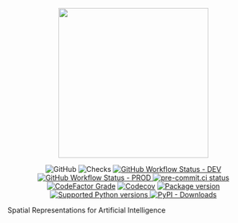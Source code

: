 <p align="center">
  <img width="300" src="https://raw.githubusercontent.com/srai-lab/srai/main/docs/assets/logos/srai-logo-transparent.png">
</p>
<p align="center">
    <img alt="GitHub" src="https://img.shields.io/github/license/srai-lab/srai?logo=apache&logoColor=%23fff">
    <img src="https://img.shields.io/github/checks-status/srai-lab/srai/main?logo=GitHubActions&logoColor=%23fff" alt="Checks">
    <a href="https://github.com/srai-lab/srai/actions/workflows/ci-dev.yml" target="_blank">
        <img alt="GitHub Workflow Status - DEV" src="https://img.shields.io/github/actions/workflow/status/srai-lab/srai/ci-dev.yml?label=build-dev&logo=GitHubActions&logoColor=%23fff">
    </a>
    <a href="https://github.com/srai-lab/srai/actions/workflows/ci-prod.yml" target="_blank">
        <img alt="GitHub Workflow Status - PROD" src="https://img.shields.io/github/actions/workflow/status/srai-lab/srai/ci-prod.yml?label=build-prod&logo=GitHubActions&logoColor=%23fff">
    </a>
    <a href="https://results.pre-commit.ci/latest/github/srai-lab/srai/main" target="_blank">
        <img src="https://results.pre-commit.ci/badge/github/srai-lab/srai/main.svg" alt="pre-commit.ci status">
    </a>
    <a href="https://www.codefactor.io/repository/github/srai-lab/srai"><img alt="CodeFactor Grade" src="https://img.shields.io/codefactor/grade/github/srai-lab/srai?logo=codefactor&logoColor=%23fff"></a>
    <a href="https://www.codefactor.io/repository/github/srai-lab/srai"><img alt="Codecov" src="https://img.shields.io/codecov/c/github/srai-lab/srai?logo=codecov&token=PRS4E02ZX0&logoColor=%23fff"></a>
    <a href="https://pypi.org/project/srai" target="_blank">
        <img src="https://img.shields.io/pypi/v/srai?color=%2334D058&label=pypi%20package&logo=pypi&logoColor=%23fff" alt="Package version">
    </a>
    <a href="https://pypi.org/project/srai" target="_blank">
        <img src="https://img.shields.io/pypi/pyversions/srai.svg?color=%2334D058&logo=python&logoColor=%23fff" alt="Supported Python versions">
    </a>
    <a href="https://pypi.org/project/srai" target="_blank">
        <img alt="PyPI - Downloads" src="https://img.shields.io/pypi/dm/srai">
    </a>
</p>

Spatial Representations for Artificial Intelligence
